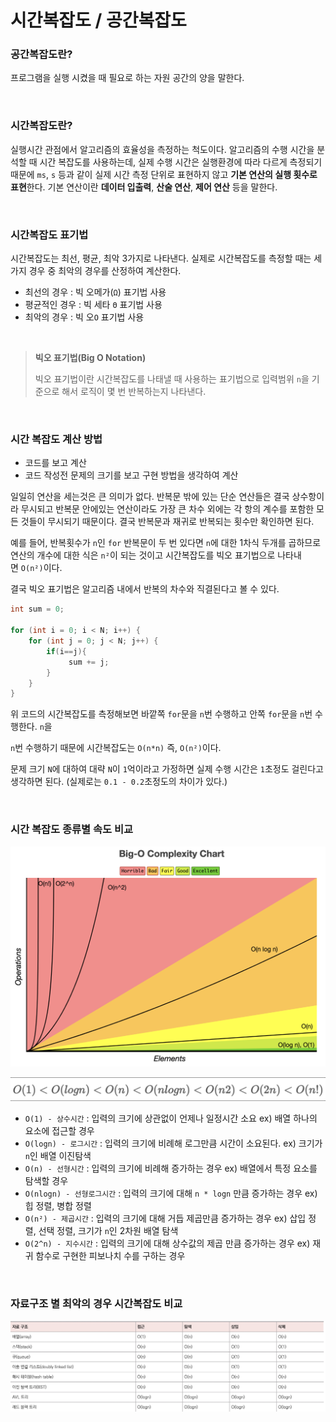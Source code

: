 # 시간복잡도 / 공간복잡도

### 공간복잡도란?

프로그램을 실행 시켰을 때 필요로 하는 자원 공간의 양을 말한다.

<br>

### 시간복잡도란?

실행시간 관점에서 알고리즘의 효율성을 측정하는 척도이다. 알고리즘의 수행 시간을 분석할 때 시간 복잡도를 사용하는데, 실제 수행 시간은 실행환경에 따라 다르게 측정되기 때문에 `ms`, `s` 등과 같이 실제 시간 측정 단위로 표현하지 않고 **기본 연산의 실행 횟수로 표현**한다. 기본 연산이란 **데이터 입출력**, **산술 연산**, **제어 연산** 등을 말한다.

<br>

### 시간복잡도 표기법

시간복잡도는 최선, 평균, 최악 3가지로 나타낸다. 실제로 시간복잡도를 측정할 때는 세가지 경우 중 최악의 경우를 산정하여 계산한다.

- 최선의 경우 : 빅 오메가(`Ω`) 표기법 사용
- 평균적인 경우 : 빅 세타 `Θ` 표기법 사용
- 최악의 경우 : 빅 오`O` 표기법 사용

<br>

> **빅오 표기법(Big O Notation)**
>
> 빅오 표기법이란 시간복잡도를 나태낼 때 사용하는 표기법으로 입력범위 `n`을 기준으로 해서 로직이 몇 번 반복하는지 나타낸다.

<br>

### 시간 복잡도 계산 방법

- 코드를 보고 계산
- 코드 작성전 문제의 크기를 보고 구현 방법을 생각하여 계산

일일히 연산을 세는것은 큰 의미가 없다. 반복문 밖에 있는 단순 연산들은 결국 상수항이라 무시되고 반복문 안에있는 연산이라도 가장 큰 차수 외에는 각 항의 계수를 포함한 모든 것들이 무시되기 때문이다. 결국 반복문과 재귀로 반복되는 횟수만 확인하면 된다.

예를 들어, 반복횟수가 `n`인 `for` 반복문이 두 번 있다면 `n`에 대한 1차식 두개를 곱하므로 연산의 개수에 대한 식은 `n²`이 되는 것이고 시간복잡도를 빅오 표기법으로 나타내면 `O(n²)`이다.

결국 빅오 표기법은 알고리즘 내에서 반복의 차수와 직결된다고 볼 수 있다.

```java
int sum = 0;

for (int i = 0; i < N; i++) {
    for (int j = 0; j < N; j++) {
        if(i==j){
	         sum += j;
        }
    }
}
```

위 코드의 시간복잡도를 측정해보면 바깥쪽 `for`문을 `n`번 수행하고 안쪽 `for`문을 `n`번 수행한다. `n`을

`n`번 수행하기 때문에 시간복잡도는 `O(n*n)` 즉, `O(n²)`이다.

문제 크기 `N`에 대하여 대략 `N`이 `1`억이라고 가정하면 실제 수행 시간은 `1`초정도 걸린다고 생각하면 된다. (실제로는 `0.1 - 0.2`초정도의 차이가 있다.)

<br>

### 시간 복잡도 종류별 속도 비교

![1.png](../MinSu/img/1.png)

![2.png](../MinSu/img/2.png)

- `O(1) - 상수시간` : 입력의 크기에 상관없이 언제나 일정시간 소요
  ex) 배열 하나의 요소에 접근할 경우
- `O(logn) - 로그시간` : 입력의 크기에 비례해 로그만큼 시간이 소요된다.
  ex) 크기가 `n`인 배열 이진탐색
- `O(n) - 선형시간` : 입력의 크기에 비례해 증가하는 경우
  ex) 배열에서 특정 요소를 탐색할 경우
- `O(nlogn) - 선형로그시간` : 입력의 크기에 대해 `n * logn` 만큼 증가하는 경우
  ex) 힙 정렬, 병합 정렬
- `O(n²) - 제곱시간` : 입력의 크기에 대해 거듭 제곱만큼 증가하는 경우
  ex) 삽입 정렬, 선택 정렬, 크기가 `n`인 2차원 배열 탐색
- `O(2^n) - 지수시간` : 입력의 크기에 대해 상수값의 제곱 만큼 증가하는 경우
  ex) 재귀 함수로 구현한 피보나치 수를 구하는 경우

<br>

### 자료구조 별 최악의 경우 시간복잡도 비교

![3.png](../MinSu/img/3.png)
